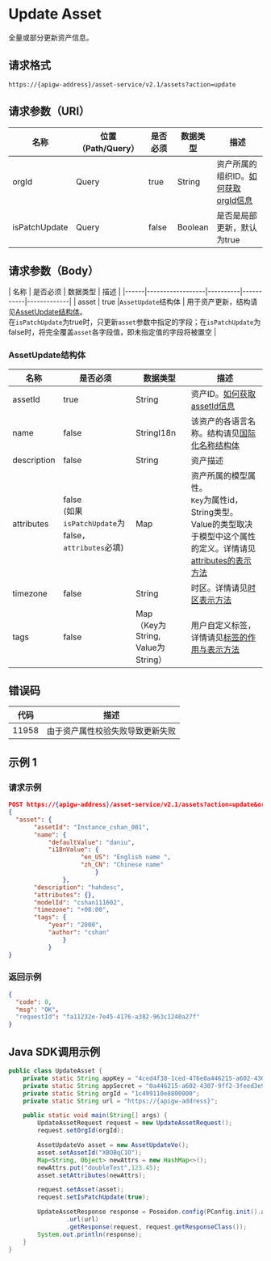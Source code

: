 # Update Asset

全量或部分更新资产信息。

## 请求格式

```
https://{apigw-address}/asset-service/v2.1/assets?action=update
```

## 请求参数（URI）

| 名称          | 位置（Path/Query） | 是否必须 | 数据类型 | 描述      |
|---------------|------------------|----------|-----------|--------------|
| orgId         | Query            | true     | String    | 资产所属的组织ID。[如何获取orgId信息](/docs/api/zh_CN/latest/api_faqs#id-orgid-orgid)                |
| isPatchUpdate       | Query            | false    | Boolean    | 是否是局部更新，默认为true               |
                                                                  

## 请求参数（Body）
| 名称 | 是否必须 | 数据类型 | 描述 |
|------|------------------|----------|-----------|-------------|
| asset     | true  |`AssetUpdate`结构体          | 用于资产更新，结构请见[AssetUpdate结构体](/docs/api/zh_CN/latest/asset/update_asset.html#id2)。<br>在`isPatchUpdate`为true时，只更新`asset`参数中指定的字段；在`isPatchUpdate`为false时，将完全覆盖`asset`各字段值，即未指定值的字段将被置空       |


### AssetUpdate结构体

| 名称  | 是否必须| 数据类型      | 描述               |
|-------|--------|--------|---------------------------|
| assetId |   true   | String | 资产ID。[如何获取assetId信息](/docs/api/zh_CN/latest/api_faqs.html#asset-id-assetid-assetid)|
| name | false| StringI18n |该资产的各语言名称。结构请见[国际化名称结构体](/docs/api/zh_CN/latest/api_faqs.html#id3) |
| description | false     | String | 资产描述|
|attributes  | false<br>(如果`isPatchUpdate`为false，`attributes`必填) |Map  |资产所属的模型属性。<br>`Key`为属性id，String类型。Value的类型取决于模型中这个属性的定义。详情请见 [attributes的表示方法](/docs/api/zh_CN/latest/api_faqs.html#attributes) |
|timezone  |  false    |String  |时区。详情请见[时区表示方法](http://www.envisioniot.com/docs/api/zh_CN/latest/api_faqs.html#id4) |
|tags|false|Map<br>（Key为String, Value为String）|用户自定义标签，详情请见[标签的作用与表示方法](http://www.envisioniot.com/docs/api/zh_CN/latest/api_faqs.html#id6) |


## 错误码

| 代码  | 描述               |
|-----------------|--------------|
| 11958  | 由于资产属性校验失败导致更新失败     |



## 示例 1

### 请求示例

```json
POST https://{apigw-address}/asset-service/v2.1/assets?action=update&orgId=o15475450989191
{
  "asset": {
       "assetId": "Instance_cshan_001",
       "name": {
           "defaultValue": "daniu",
           "i18nValue": {
                    "en_US": "English name ",
                    "zh_CN": "Chinese name"
                        }
               },
       "description": "hahdesc",
       "attributes": {},
       "modelId": "cshan111602",
       "timezone": "+08:00",
       "tags": {
           "year": "2000",
           "author": "cshan"
               }
           }
}
```

### 返回示例

```json
{
  "code": 0,
  "msg": "OK"，
  "requestId": "fa11232e-7e45-4176-a382-963c1240a27f"
}

```


## Java SDK调用示例

```java
public class UpdateAsset {
    private static String appKey = "4ced4f38-1ced-476e0a446215-a602-4307";
    private static String appSecret = "0a446215-a602-4307-9ff2-3feed3e983ce";
    private static String orgId = "1c499110e8800000";
    private static String url = "https://{apigw-address}";

    public static void main(String[] args) {
        UpdateAssetRequest request = new UpdateAssetRequest();
        request.setOrgId(orgId);

        AssetUpdateVo asset = new AssetUpdateVo();
        asset.setAssetId("XBOBqC1O");
        Map<String, Object> newAttrs = new HashMap<>();
        newAttrs.put("doubleTest",123.45);
        asset.setAttributes(newAttrs);

        request.setAsset(asset);
        request.setIsPatchUpdate(true);

        UpdateAssetResponse response = Poseidon.config(PConfig.init().appKey(appKey).appSecret(appSecret).debug())
                .url(url)
                .getResponse(request, request.getResponseClass());
        System.out.println(response);
    }
}
```
